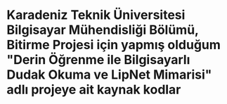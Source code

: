 # Karadeniz Teknik Üniversitesi Bilgisayar Mühendisliği Bölümü, Bitirme Projesi için yapmış olduğum "Derin Öğrenme ile Bilgisayarlı Dudak Okuma ve LipNet Mimarisi" adlı projeye ait kaynak kodlar
